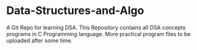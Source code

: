 # Data-Structures-and-Algo
A Git Repo for learning DSA. This Repository contains all DSA concepts programs in C Programming language. 
More practical program files to be uploaded after some time.
